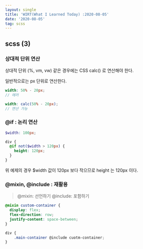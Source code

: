 ```yaml
---
layout: single
title: 'WIRT(What I Learned Today) :2020-08-05'
date: '2020-08-05'
tag: scss
---
```


## scss (3)

### 상대적 단위 연산

상대적 단위 (%, vm, vw) 같은 경우에는 CSS calc() 로 연산해야 한다.

일반적으로는 px 단위로 연산한다.

```scss
width: 50% - 20px;
// 에러

width: calc(50% - 20px);
// 연산 가능
```

### @if : 논리 연산

```scss
$width: 100px;

div {
  @if not($width > 120px) {
    height: 120px;
  }
}
```

위 예제의 경우 \$width 값이 120px 보다 작으므로 height 는 120px 이다.

### @mixin, @include : 재활용

> @mixin: 선언하기
> @include: 포함하기

```scss
@mixin custom-container {
  display: flex;
  flex-direction: row;
  justify-content: space-between;
}

div {
    .main-container @include cuotm-container;
}
```
